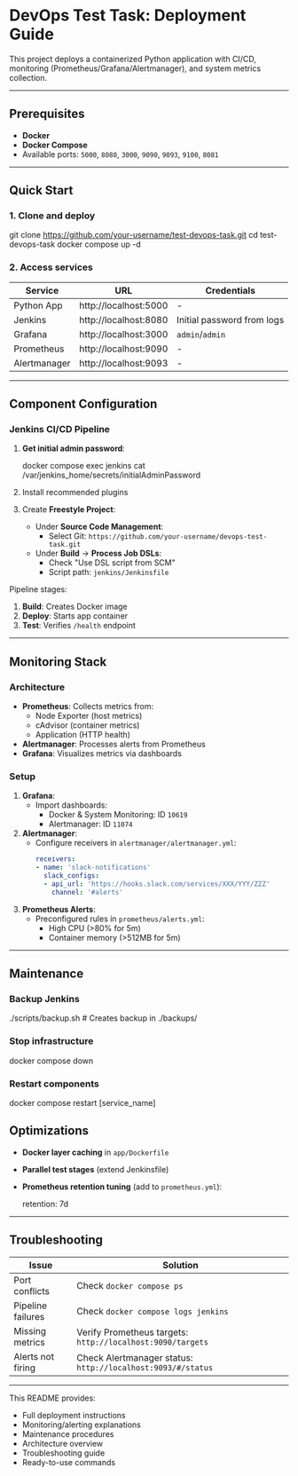 # DevOps Test Task: Deployment Guide

This project deploys a containerized Python application with CI/CD, monitoring (Prometheus/Grafana/Alertmanager), and system metrics collection.

---

## Prerequisites
- **Docker** 
- **Docker Compose**
- Available ports: `5000`, `8080`, `3000`, `9090`, `9093`, `9100`, `8081`

---

## Quick Start

### 1. Clone and deploy

git clone https://github.com/your-username/test-devops-task.git
cd test-devops-task
docker compose up -d

### 2. Access services
| Service        | URL                        | Credentials             |
|----------------|----------------------------|-------------------------|
| Python App     | http://localhost:5000      | -                       |
| Jenkins        | http://localhost:8080      | Initial password from logs |
| Grafana        | http://localhost:3000      | `admin`/`admin`         |
| Prometheus     | http://localhost:9090      | -                       |
| Alertmanager   | http://localhost:9093      | -                       |

---

##  Component Configuration

### Jenkins CI/CD Pipeline
1. **Get initial admin password**:
   
   docker compose exec jenkins cat /var/jenkins_home/secrets/initialAdminPassword

2. Install recommended plugins
3. Create **Freestyle Project**:
   - Under **Source Code Management**:  
     - Select Git: `https://github.com/your-username/devops-test-task.git`
   - Under **Build** → **Process Job DSLs**:  
     - Check "Use DSL script from SCM"  
     - Script path: `jenkins/Jenkinsfile`

Pipeline stages:
1. **Build**: Creates Docker image
2. **Deploy**: Starts app container
3. **Test**: Verifies `/health` endpoint

---

## Monitoring Stack

### Architecture
- **Prometheus**: Collects metrics from:
  - Node Exporter (host metrics)
  - cAdvisor (container metrics)
  - Application (HTTP health)
- **Alertmanager**: Processes alerts from Prometheus
- **Grafana**: Visualizes metrics via dashboards

### Setup
1. **Grafana**:
   - Import dashboards:
     - Docker & System Monitoring: ID `10619`
     - Alertmanager: ID `11074`
2. **Alertmanager**:
   - Configure receivers in `alertmanager/alertmanager.yml`:
     ```yaml
     receivers:
     - name: 'slack-notifications'
       slack_configs:
       - api_url: 'https://hooks.slack.com/services/XXX/YYY/ZZZ'
         channel: '#alerts'
     ```
3. **Prometheus Alerts**:
   - Preconfigured rules in `prometheus/alerts.yml`:
     - High CPU (>80% for 5m)
     - Container memory (>512MB for 5m)

---

##  Maintenance

### Backup Jenkins

./scripts/backup.sh  # Creates backup in ./backups/

### Stop infrastructure

docker compose down

### Restart components

docker compose restart [service_name]

## Optimizations
- **Docker layer caching** in `app/Dockerfile`
- **Parallel test stages** (extend Jenkinsfile)
- **Prometheus retention tuning** (add to `prometheus.yml`):
  
  retention: 7d
  
---

## Troubleshooting

| Issue                          | Solution                                  |
|--------------------------------|-------------------------------------------|
| Port conflicts                 | Check `docker compose ps`                |
| Pipeline failures              | Check `docker compose logs jenkins`      |
| Missing metrics                | Verify Prometheus targets: `http://localhost:9090/targets` |
| Alerts not firing              | Check Alertmanager status: `http://localhost:9093/#/status` |

---

This README provides:
- Full deployment instructions
- Monitoring/alerting explanations
- Maintenance procedures
- Architecture overview
- Troubleshooting guide
- Ready-to-use commands
